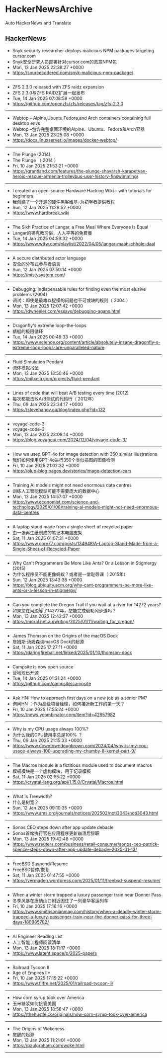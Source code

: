 # HackerNewsArchive
Auto HackerNews and Translate

## HackerNews
* Snyk security researcher deploys malicious NPM packages targeting cursor.com
* Snyk安全研究人员部署针对cursor.com的恶意NPM包
* Mon, 13 Jan 2025 22:38:27 +0000
* https://sourcecodered.com/snyk-malicious-npm-package/
----
* ZFS 2.3.0 released with ZFS raidz expansion
* ZFS 2.3.0与ZFS RAIDZ扩展一起发布
* Tue, 14 Jan 2025 07:08:59 +0000
* https://github.com/openzfs/zfs/releases/tag/zfs-2.3.0
----
* Webtop – Alpine,Ubuntu,Fedora,and Arch containers containing full desktop envs
* Webtop –包含完整桌面环境的Alpine、Ubuntu、Fedora和Arch容器
* Mon, 13 Jan 2025 23:25:08 +0000
* https://docs.linuxserver.io/images/docker-webtop/
----
* The Plunge (2014)
* The Plunge （ 2014 ）
* Fri, 10 Jan 2025 21:53:21 +0000
* https://grantland.com/features/the-plunge-shavarsh-karapetyan-heroic-rescue-armenia-trolleybus-ussr-history-finswimming/
----
* I created an open-source Hardware Hacking Wiki – with tutorials for beginners
* 我创建了一个开源的硬件黑客维基–为初学者提供教程
* Sun, 12 Jan 2025 11:29:52 +0000
* https://www.hardbreak.wiki
----
* The Sikh Practice of Langar, a Free Meal Where Everyone Is Equal
* Langar的锡克教习俗，人人平等的免费餐
* Tue, 14 Jan 2025 04:59:32 +0000
* https://www.wttw.com/playlist/2022/04/05/langar-maah-chhole-daal
----
* A secure distributed actor language
* 安全的分布式参与者语言
* Sun, 12 Jan 2025 07:50:14 +0000
* https://mistysystem.com/
----
* Debugging: Indispensable rules for finding even the most elusive problems (2004)
* 调试：即使是最难以捉摸的问题也不可或缺的规则（ 2004 ）
* Mon, 13 Jan 2025 12:07:42 +0000
* https://dwheeler.com/essays/debugging-agans.html
----
* Dragonfly's extreme loop-the-loops
* 蜻蜓的极限循环
* Tue, 14 Jan 2025 00:48:33 +0000
* https://www.science.org/content/article/absolutely-insane-dragonfly-s-extreme-loop-loops-are-unparalleled-nature
----
* Fluid Simulation Pendant
* 流体模拟吊坠
* Mon, 13 Jan 2025 13:50:46 +0000
* https://mitxela.com/projects/fluid-pendant
----
* Lines of code that will beat A/B testing every time (2012)
* 每次都能击败A/B测试的代码行（ 2012年）
* Thu, 09 Jan 2025 23:34:17 +0000
* https://stevehanov.ca/blog/index.php?id=132
----
* voyage-code-3
* voyage-code-3
* Mon, 13 Jan 2025 23:09:14 +0000
* https://blog.voyageai.com/2024/12/04/voyage-code-3/
----
* How we used GPT-4o for image detection with 350 similar illustrations
* 我们如何使用GPT-4o进行350个类似插图的图像检测
* Fri, 10 Jan 2025 21:02:32 +0000
* https://olup-blog.pages.dev/stories/image-detection-cars
----
* Training AI models might not need enormous data centres
* 训练人工智能模型可能不需要庞大的数据中心
* Mon, 13 Jan 2025 14:57:07 +0000
* https://www.economist.com/science-and-technology/2025/01/08/training-ai-models-might-not-need-enormous-data-centres
----
* A laptop stand made from a single sheet of recycled paper
* 由一张再生纸制成的笔记本电脑支架
* Sat, 11 Jan 2025 01:07:31 +0000
* https://www.core77.com/posts/134948/A-Laptop-Stand-Made-from-a-Single-Sheet-of-Recycled-Paper
----
* Why Can't Programmers Be More Like Ants? Or a Lesson in Stigmergy (2015)
* 为什么程序员不能更像蚂蚁？或者是一堂耻辱课（ 2015年）
* Sun, 12 Jan 2025 13:43:38 +0000
* https://blog.ubiquity.acm.org/why-cant-programmers-be-more-like-ants-or-a-lesson-in-stigmergy/
----
* Can you complete the Oregon Trail if you wait at a river for 14272 years?
* 如果您在河边等了14272年，您能完成俄勒冈步道吗？
* Mon, 13 Jan 2025 12:42:27 +0000
* https://moral.net.au/writing/2025/01/11/waiting_for_oregon/
----
* James Thomson on the Origins of the macOS Dock
* 詹姆斯·汤姆森谈macOS Dock的起源
* Sat, 11 Jan 2025 17:27:11 +0000
* https://daringfireball.net/linked/2025/01/10/thomson-dock
----
* Campsite is now open source
* 营地现已开源
* Tue, 14 Jan 2025 01:31:24 +0000
* https://github.com/campsite/campsite
----
* Ask HN: How to approach first days on a new job as a senior PM?
* 询问HN ：作为高级项目经理，如何接近新工作的第一天？
* Fri, 10 Jan 2025 17:55:24 +0000
* https://news.ycombinator.com/item?id=42657982
----
* Why is my CPU usage always 100%?
* 为什么我的CPU使用率总是100% ？
* Thu, 09 Jan 2025 21:15:33 +0000
* https://www.downtowndougbrown.com/2024/04/why-is-my-cpu-usage-always-100-upgrading-my-chumby-8-kernel-part-9/
----
* The Macros module is a fictitious module used to document macros
* 模板模块是一个虚构模块，用于记录模板
* Sat, 11 Jan 2025 02:55:22 +0000
* https://crystal-lang.org/api/1.15.0/Crystal/Macros.html
----
* What Is Treewidth?
* 什么是树宽？
* Sun, 12 Jan 2025 09:10:35 +0000
* https://www.ams.org/journals/notices/202502/noti3043/noti3043.html
----
* Sonos CEO steps down after app update debacle
* Sonos首席执行官在应用程序更新崩溃后辞职
* Mon, 13 Jan 2025 19:42:48 +0000
* https://www.reuters.com/business/retail-consumer/sonos-ceo-patrick-spence-steps-down-after-app-update-debacle-2025-01-13/
----
* FreeBSD Suspend/Resume
* FreeBSD暂停/恢复
* Sat, 11 Jan 2025 01:47:55 +0000
* https://vermaden.wordpress.com/2025/01/11/freebsd-suspend-resume/
----
* When a winter storm trapped a luxury passenger train near Donner Pass
* 冬季风暴在唐纳山口附近困住了一列豪华客运列车
* Fri, 10 Jan 2025 17:16:16 +0000
* https://www.smithsonianmag.com/history/when-a-deadly-winter-storm-trapped-a-luxury-passenger-train-near-the-donner-pass-for-three-days-180985782/
----
* AI Engineer Reading List
* 人工智能工程师阅读清单
* Mon, 13 Jan 2025 18:11:17 +0000
* https://www.latent.space/p/2025-papers
----
* Railroad Tycoon II
* Age of Empires II*
* Fri, 10 Jan 2025 17:15:22 +0000
* https://www.filfre.net/2025/01/railroad-tycoon-ii/
----
* How corn syrup took over America
* 玉米糖浆如何接管美国
* Mon, 13 Jan 2025 18:56:47 +0000
* https://thehustle.co/originals/how-corn-syrup-took-over-america
----
* The Origins of Wokeness
* 觉醒的起源
* Mon, 13 Jan 2025 11:21:01 +0000
* https://paulgraham.com/woke.html
----

